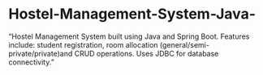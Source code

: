 # Hostel-Management-System-Java-
“Hostel Management System built using Java and Spring Boot. Features include: student registration, room allocation (general/semi-private/private)and CRUD operations. Uses JDBC for database connectivity.”
